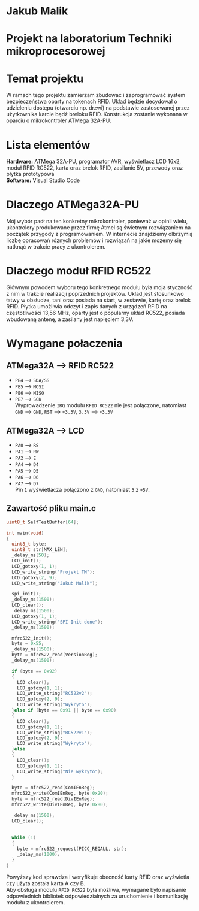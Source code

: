 # Jakub Malik
# Projekt na laboratorium Techniki mikroprocesorowej

# Temat projektu
W ramach tego projektu zamierzam zbudować i zaprogramować system bezpieczeństwa oparty na tokenach RFID. Układ będzie decydował o udzieleniu dostępu (otwarciu np. drzwi) na podstawie zastosowanej przez użytkownika karcie bądź breloku RFID. Konstrukcja zostanie wykonana w oparciu o mikrokontroler ATMega 32A-PU.

# Lista elementów
**Hardware:** ATMega 32A-PU, programator AVR, wyświetlacz LCD 16x2, moduł RFID RC522, karta oraz brelok RFID, zasilanie 5V, przewody oraz płytka prototypowa \
**Software:** Visual Studio Code

# Dlaczego ATMega32A-PU
Mój wybór padł na ten konkretny mikrokontroler, ponieważ w opinii wielu, ukontrolery produkowane przez firmę Atmel są świetnym rozwiązaniem na początek przygody z programowaniem. W internecie znajdziemy olbrzymią liczbę opracowań różnych problemów i rozwiązań na jakie możemy się natknąć w trakcie pracy z ukontrolerem.

# Dlaczego moduł RFID RC522
Głównym powodem wyboru tego konkretnego modułu była moja styczność z nim w trakcie realizacji poprzednich projektów. Układ jest stosunkowo łatwy w obsłudze, tani oraz posiada na start, w zestawie, kartę oraz brelok RFID. Płytka umożliwia odczyt i zapis danych z urządzeń RFID na częstotliwości 13,56 MHz, oparty jest o popularny układ RC522, posiada wbudowaną antenę, a zasilany jest napięciem 3,3V.

# Wymagane połaczenia
## ATMega32A ⟶ RFID RC522
- `PB4` ⟶ `SDA/SS`
- `PB5` ⟶ `MOSI`
- `PB6` ⟶ `MISO`
- `PB7` ⟶ `SCK`
\
Wyprowadzenie `IRQ` modułu `RFID RC522` nie jest połączone, natomiast `GND` ⟶ `GND`, `RST` ⟶ `+3.3V`, `3.3V` ⟶ `+3.3V`

## ATMega32A ⟶ LCD
- `PA0` ⟶ `RS`
- `PA1` ⟶ `RW`
- `PA2` ⟶ `E`
- `PA4` ⟶ `D4`
- `PA5` ⟶ `D5`
- `PA6` ⟶ `D6`
- `PA7` ⟶ `D7`
\
Pin `1` wyświetlacza połączono z `GND`, natomiast `3` z `+5V`.

## Zawartość pliku main.c

```cpp
uint8_t SelfTestBuffer[64];

int main(void)
{
  uint8_t byte;
  uint8_t str[MAX_LEN];
  _delay_ms(50);
  LCD_init();
  LCD_gotoxy(1, 1);
  LCD_write_string("Projekt TM");
  LCD_gotoxy(2, 9);
  LCD_write_string("Jakub Malik");

  spi_init();
  _delay_ms(1500);
  LCD_clear();
  _delay_ms(1500);
  LCD_gotoxy(1, 1);
  LCD_write_string("SPI Init done");
  _delay_ms(1500);

  mfrc522_init();
  byte = 0x55;
  _delay_ms(1500);
  byte = mfrc522_read(VersionReg);
  _delay_ms(1500);

  if (byte == 0x92)
  {
    LCD_clear();
    LCD_gotoxy(1, 1);
    LCD_write_string("RC522v2");
    LCD_gotoxy(2, 9);
    LCD_write_string("Wykryto");    
  }else if (byte == 0x91 || byte == 0x90)
  {
    LCD_clear();
    LCD_gotoxy(1, 1);
    LCD_write_string("RC522v1");
    LCD_gotoxy(2, 9);
    LCD_write_string("Wykryto");
  }else
  {
    LCD_clear();
    LCD_gotoxy(1, 1);
    LCD_write_string("Nie wykryto");
  }

  byte = mfrc522_read(ComIEnReg);
  mfrc522_write(ComIEnReg, byte|0x20);
  byte = mfrc522_read(DivIEnReg);
  mfrc522_write(DivIEnReg, byte|0x80);

  _delay_ms(1500);
  LCD_clear();
  
    
  while (1)
  {
    byte = mfrc522_request(PICC_REQALL, str);
    _delay_ms(1000);
  }
}
```
Powyższy kod sprawdza i weryfikuje obecność karty RFID oraz wyświetla czy użyta została karta A czy B. \
Aby obsługa modułu `RFID RC522` była możliwa, wymagane było napisanie odpowiednich bibliotek odpowiedzialnych za uruchomienie i komunikację modułu z ukontrolerem.